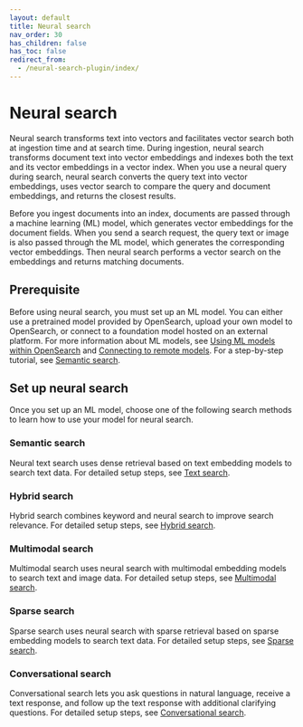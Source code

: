 ```yaml
---
layout: default
title: Neural search
nav_order: 30
has_children: false
has_toc: false
redirect_from: 
  - /neural-search-plugin/index/
---
```


# Neural search

Neural search transforms text into vectors and facilitates vector search both at ingestion time and at search time. During ingestion, neural search transforms document text into vector embeddings and indexes both the text and its vector embeddings in a vector index. When you use a neural query during search, neural search converts the query text into vector embeddings, uses vector search to compare the query and document embeddings, and returns the closest results.

Before you ingest documents into an index, documents are passed through a machine learning (ML) model, which generates vector embeddings for the document fields. When you send a search request, the query text or image is also passed through the ML model, which generates the corresponding vector embeddings. Then neural search performs a vector search on the embeddings and returns matching documents.

## Prerequisite

Before using neural search, you must set up an ML model. You can either use a pretrained model provided by OpenSearch, upload your own model to OpenSearch, or connect to a foundation model hosted on an external platform. For more information about ML models, see [Using ML models within OpenSearch]({{site.url}}{{site.baseurl}}/ml-commons-plugin/ml-framework/) and [Connecting to remote models]({{site.url}}{{site.baseurl}}/ml-commons-plugin/extensibility/index/). For a step-by-step tutorial, see [Semantic search]({{site.url}}{{site.baseurl}}/ml-commons-plugin/semantic-search/).

## Set up neural search

Once you set up an ML model, choose one of the following search methods to learn how to use your model for neural search.

### Semantic search

Neural text search uses dense retrieval based on text embedding models to search text data. For detailed setup steps, see [Text search]({{site.url}}{{site.baseurl}}/search-plugins/neural-text-search/). 

### Hybrid search

Hybrid search combines keyword and neural search to improve search relevance. For detailed setup steps, see [Hybrid search]({{site.url}}{{site.baseurl}}/search-plugins/search-methods/hybrid-search/).

### Multimodal search

Multimodal search uses neural search with multimodal embedding models to search text and image data. For detailed setup steps, see  [Multimodal search]({{site.url}}{{site.baseurl}}/search-plugins/search-methods/multimodal-search/).

### Sparse search

Sparse search uses neural search with sparse retrieval based on sparse embedding models to search text data. For detailed setup steps, see [Sparse search]({{site.url}}{{site.baseurl}}/search-plugins/neural-sparse-search/).

### Conversational search

Conversational search lets you ask questions in natural language, receive a text response, and follow up the text response with additional clarifying questions. For detailed setup steps, see [Conversational search]({{site.url}}{{site.baseurl}}/search-plugins/search-methods/conversational-search/).
